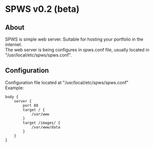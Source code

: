 # SPWS v0.2 (beta)
## About 
SPWS is simple web server. Suitable for hosting your portfolio in the internet.  
The web server is being configures in spws.conf file, usually located in "/usr/local/etc/spws/spws.conf".

## Configuration
Configuration file located at "/usr/local/etc/spws/spws.conf"  
Example: 
```config
body {
    server {
        port 80
        target / {
            /var/www
        }
        target /images/ {
            /var/www/data
        }
    }
}
```